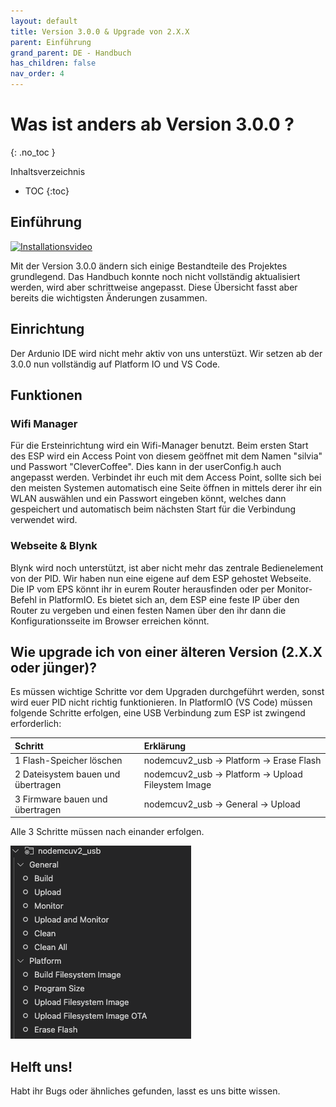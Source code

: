 ```yaml
---
layout: default
title: Version 3.0.0 & Upgrade von 2.X.X
parent: Einführung
grand_parent: DE - Handbuch
has_children: false
nav_order: 4
---
```


# Was ist anders ab Version 3.0.0 ? 
{: .no_toc }

Inhaltsverzeichnis

* TOC
{:toc}


## Einführung
[![Installationsvideo](https://img.youtube.com/vi/KZPjisOEcQ4/hqdefault.jpg)](https://www.youtube.com/watch?v=KZPjisOEcQ4)


Mit der Version 3.0.0 ändern sich einige Bestandteile des Projektes grundlegend. Das Handbuch konnte noch nicht vollständig aktualisiert werden, wird aber schrittweise angepasst. Diese Übersicht fasst aber bereits die wichtigsten Änderungen zusammen.  

## Einrichtung
Der Ardunio IDE wird nicht mehr aktiv von uns unterstüzt. Wir setzen ab der 3.0.0 nun vollständig auf Platform IO und VS Code.

## Funktionen

### Wifi Manager
Für die Ersteinrichtung wird ein Wifi-Manager benutzt. Beim ersten Start des ESP wird ein Access Point von diesem geöffnet mit dem Namen "silvia" und Passwort "CleverCoffee". Dies kann in der userConfig.h auch angepasst werden. Verbindet ihr euch mit dem Access Point, sollte sich bei den meisten Systemen automatisch eine Seite öffnen in mittels derer ihr ein WLAN auswählen und ein Passwort eingeben könnt, welches dann gespeichert und  automatisch beim nächsten Start für die Verbindung verwendet wird.

### Webseite & Blynk 
Blynk wird noch unterstützt, ist aber nicht mehr das zentrale Bedienelement von der PID. Wir haben nun eine eigene auf dem ESP gehostet Webseite.
Die IP vom EPS könnt ihr in eurem Router herausfinden oder per Monitor-Befehl in PlatformIO. Es bietet sich an, dem ESP eine feste IP über den Router zu vergeben und einen festen Namen über den ihr dann die Konfigurationsseite im Browser erreichen könnt.

## Wie upgrade ich von einer älteren Version (2.X.X oder jünger)? 
Es müssen wichtige Schritte vor dem Upgraden durchgeführt werden, sonst wird euer PID nicht richtig funktionieren.
In PlatformIO (VS Code) müssen folgende Schritte erfolgen, eine USB Verbindung zum ESP ist zwingend erforderlich:

Schritt | Erklärung
:--|:--
1 Flash-Speicher löschen | nodemcuv2_usb -> Platform -> Erase Flash
2 Dateisystem bauen und übertragen | nodemcuv2_usb -> Platform -> Upload Fileystem Image
3 Firmware bauen und übertragen | nodemcuv2_usb -> General -> Upload

Alle 3 Schritte müssen nach einander erfolgen.
 
![Update](../../img/platformio_upgrade.png)
 

## Helft uns!
Habt ihr Bugs oder ähnliches gefunden, lasst es uns bitte wissen. 
